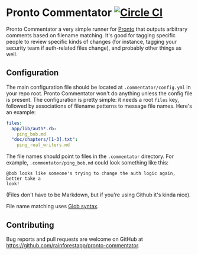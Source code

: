 # Pronto Commentator [![Circle CI](https://circleci.com/gh/rainforestapp/pronto-commentator.svg?style=svg)](https://circleci.com/gh/rainforestapp/pronto-commentator)

Pronto Commentator a very simple runner for
[Pronto](https://github.com/mozuras/pronto) that outputs arbitrary comments
based on filename matching. It's good for tagging specific people to review
specific kinds of changes (for instance, tagging your security team if
auth-related files change), and probably other things as well.

## Configuration

The main configuration file should be located at `.commentator/config.yml` in
your repo root. Pronto Commentator won't do anything unless the config file is
present. The configuration is pretty simple: it needs a root `files` key,
followed by associations of filename patterns to message file names. Here's an
example:

```yaml
files:
  app/lib/auth*.rb:
    ping_bob.md
  "doc/chapters/[1-3].txt":
    ping_real_writers.md
```

The file names should point to files in the `.commentator` directory. For
example, `.commentator/ping_bob.md` could look something like this:

```
@bob looks like someone's trying to change the auth logic again, better take a
look!
```

(Files don't have to be Markdown, but if you're using Github it's kinda nice).

File name matching uses
[Glob syntax](http://ruby-doc.org/core-2.3.0/Dir.html#method-c-glob).

## Contributing

Bug reports and pull requests are welcome on GitHub at
https://github.com/rainforestapp/pronto-commentator.
